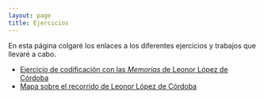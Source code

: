 ```yaml
---
layout: page
title: Ejercicios
---
```


En esta página colgaré los enlaces a los diferentes ejercicios y trabajos que llevaré a cabo. 

- [Ejercicio de codificación con las *Memorias* de Leonor López de Córdoba](https://charkessinger.github.io/ejercicios/LLC_memorias.html) 
- [Mapa sobre el recorrido de Leonor López de Córdoba](https://charkessinger.github.io/ejercicios/mapa.html)
